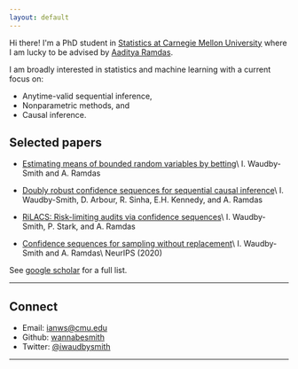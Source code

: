 ```yaml
---
layout: default
---
```


Hi there! I'm a PhD student in [Statistics at Carnegie Mellon University](http://stat.cmu.edu/) where I am lucky to be advised by [Aaditya Ramdas](http://www.stat.cmu.edu/~aramdas/).

I am broadly interested in statistics and machine learning with a current focus on:
* Anytime-valid sequential inference,
* Nonparametric methods, and
* Causal inference.

## Selected papers


- [Estimating means of bounded random variables by betting](https://arxiv.org/pdf/2010.09686.pdf)\\
	I. Waudby-Smith and A. Ramdas

- [Doubly robust confidence sequences for sequential causal inference](https://arxiv.org/pdf/2103.06476.pdf)\\
    I. Waudby-Smith, D. Arbour, R. Sinha, E.H. Kennedy, and A. Ramdas

- [RiLACS: Risk-limiting audits via confidence sequences](https://ian.waudbysmith.com/audit.pdf)\\
	I. Waudby-Smith, P. Stark, and A. Ramdas

- [Confidence sequences for sampling without replacement](https://arxiv.org/pdf/2006.04347.pdf)\\
	I. Waudby-Smith and A. Ramdas\\
	NeurIPS (2020)

See [google scholar](https://scholar.google.com/citations?user=FnyNlFAAAAAJ&hl=en&oi=ao) for a full list.

---

## Connect 

* Email: [ianws@cmu.edu](mailto:ianws@cmu.edu)
* Github: [wannabesmith](https://github.com/wannabesmith)
* Twitter: [@iwaudbysmith](https://twitter.com/iwaudbysmith)

---

